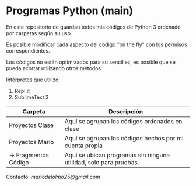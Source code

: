 <h1>Programas Python (main)</h1>
<p>En este repositorio de guardan todos mis códigos de Python 3 ordenado por carpetas según su uso.</p>
<p>Es posible modificar cada aspecto del código "on the fly" con los permisos correspondientes.</p>
<p>Los códigos no están optimizados para su sencillez, es posible que se pueda acortar utilizando otros métodos.</p>
<p>Intérpretes que utilizo:</p>
<ol>
 <li>Repl.it</li>
 <li>SublimeText 3</li>
 </ol>

**Carpeta** | **Descripción**
----------- | -------------
Proyectos Clase | Aquí se agrupan los códigos ordenados en clase
Proyectos Mario | Aquí se agrupan los códigos hechos por mi cuenta propia
 -> Fragmentos Código | Aquí se ubican programas sin ninguna utilidad, solo para pruebas.

Contacto: _mariodelolmo25@gmail.com_
